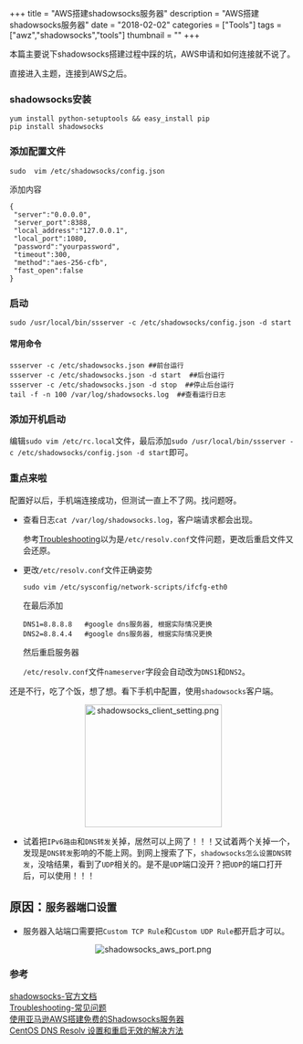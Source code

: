 +++
title = "AWS搭建shadowsocks服务器"
description = "AWS搭建shadowsocks服务器"
date = "2018-02-02"
categories = ["Tools"]
tags = ["awz","shadowsocks","tools"]
thumbnail = ""
+++

本篇主要说下shadowsocks搭建过程中踩的坑，AWS申请和如何连接就不说了。

 <!--more-->

直接进入主题，连接到AWS之后。

### shadowsocks安装

	yum install python-setuptools && easy_install pip
	pip install shadowsocks


### 添加配置文件
	
	sudo  vim /etc/shadowsocks/config.json

添加内容

	{
	 "server":"0.0.0.0",
	 "server_port":8388,
	 "local_address":"127.0.0.1",
	 "local_port":1080,
	 "password":"yourpassword",
	 "timeout":300,
	 "method":"aes-256-cfb",
	 "fast_open":false
	}


### 启动

	sudo /usr/local/bin/ssserver -c /etc/shadowsocks/config.json -d start

#### 常用命令

    ssserver -c /etc/shadowsocks.json ##前台运行
    ssserver -c /etc/shadowsocks.json -d start  ##后台运行
    ssserver -c /etc/shadowsocks.json -d stop  ##停止后台运行
    tail -f -n 100 /var/log/shadowsocks.log  ##查看运行日志


### 添加开机启动

编辑`sudo vim /etc/rc.local`文件，最后添加`sudo /usr/local/bin/ssserver -c /etc/shadowsocks/config.json -d start`即可。

### 重点来啦

配置好以后，手机端连接成功，但测试一直上不了网。找问题呀。

- 查看日志`cat /var/log/shadowsocks.log`，客户端请求都会出现。

	参考[Troubleshooting](https://github.com/shadowsocks/shadowsocks/wiki/Troubleshooting)以为是`/etc/resolv.conf`文件问题，更改后重启文件又会还原。

- 更改`/etc/resolv.conf`文件正确姿势

	`sudo vim /etc/sysconfig/network-scripts/ifcfg-eth0`

	在最后添加

	```
	DNS1=8.8.8.8   #google dns服务器, 根据实际情况更换　　
	DNS2=8.8.4.4   #google dns服务器, 根据实际情况更换
	```

	然后重启服务器

	`/etc/resolv.conf`文件`nameserver`字段会自动改为`DNS1`和`DNS2`。

还是不行，吃了个饭，想了想。看下手机中配置，使用`shadowsocks`客户端。

<center>
	<img alt="shadowsocks_client_setting.png" src="shadowsocks_client_setting.png" width="240" height="215">
</center>

- 试着把`IPv6路由`和`DNS转发`关掉，居然可以上网了！！！又试着两个关掉一个，发现是`DNS转发`影响的不能上网。到网上搜索了下，`shadowsocks怎么设置DNS转发`，没啥结果，看到了`UDP`相关的。是不是`UDP`端口没开？把`UDP`的端口打开后，可以使用！！！


## 原因：`服务器端口设置`

- 服务器入站端口需要把`Custom TCP Rule`和`Custom UDP Rule`都开启才可以。

<center>
	<img src="shadowsocks_aws_port.png" alt="shadowsocks_aws_port.png">
</center>


### 参考

[shadowsocks-官方文档](https://github.com/shadowsocks/shadowsocks/blob/master/README.md)  
[Troubleshooting-常见问题](https://github.com/shadowsocks/shadowsocks/wiki/Troubleshooting)  
[使用亚马逊AWS搭建免费的Shadowsocks服务器](http://celerysoft.github.io/2016-01-15.html)  
[CentOS DNS Resolv 设置和重启无效的解决方法](https://www.quyu.net/info/264.html)  




